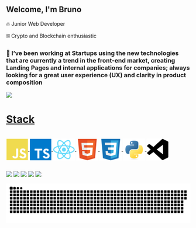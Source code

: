 ## Welcome, I'm Bruno
<div> 
 🔥 Junior Web Developer 

 ⛓️ Crypto and Blockchain enthusiastic

 ### 🧩 I’ve been working at Startups using the new technologies that are currently a trend in the front-end market, creating Landing Pages and internal applications for companies; always looking for a great user experience (UX) and clarity in product composition 
</div>

 <div>
  <a href="https://github.com/brunolbahiense">
  <img height="180em" src="https://github-readme-stats.vercel.app/api/top-langs/?username=brunolbahiense&layout=compact&langs_count=7&theme=dracula"/>
</div>
 
 # Stack
 
<div style="display: inline_block"><br>
  <img align="center" alt="Bluis-Js" height="60" width="60" src="https://raw.githubusercontent.com/devicons/devicon/master/icons/javascript/javascript-plain.svg">
  <img align="center" alt="Bluis-Ts" height="60" width="60" src="https://raw.githubusercontent.com/devicons/devicon/master/icons/typescript/typescript-plain.svg">
  <img align="center" alt="Bluis-React" height="60" width="60" src="https://raw.githubusercontent.com/devicons/devicon/master/icons/react/react-original.svg">
  <img align="center" alt="Bluis-HTML" height="60" width="60" src="https://raw.githubusercontent.com/devicons/devicon/master/icons/html5/html5-original.svg">
  <img align="center" alt="Bluis-CSS" height="60" width="60" src="https://raw.githubusercontent.com/devicons/devicon/master/icons/css3/css3-original.svg">
  <img align="center" alt="Bluis-Python" height="60" width="60" src="https://raw.githubusercontent.com/devicons/devicon/master/icons/python/python-original.svg">
  <img align="center" alt="Bluis-VS" height="60" width="60" src="https://raw.githubusercontent.com/devicons/devicon/master/icons/vscode/vscode-plain.svg">
</div>

  ##

<div>
  <a href="https://instagram.com/brunolbahiense" target="_blank"><img src="https://img.shields.io/badge/-Instagram-%23E4405F?style=for-the-badge&logo=instagram&logoColor=white" target="_blank"></a>
 	<a href="https://www.twitch.tv/biuis" target="_blank"><img src="https://img.shields.io/badge/Twitch-9146FF?style=for-the-badge&logo=twitch&logoColor=white" target="_blank"></a>
 <a href="https://discord.gg/6RzA8hAEtb" target="_blank"><img src="https://img.shields.io/badge/Discord-7289DA?style=for-the-badge&logo=discord&logoColor=white" target="_blank"></a>
  <a href = "mailto:brunoluisbahiense@gmail.com"><img src="https://img.shields.io/badge/-Gmail-%23333?style=for-the-badge&logo=gmail&logoColor=white" target="_blank"></a>
  <a href="https://www.linkedin.com/in/bruno-lu%C3%ADs-bahiense-73385a119/" target="_blank"><img src="https://img.shields.io/badge/-LinkedIn-%230077B5?style=for-the-badge&logo=linkedin&logoColor=white" target="_blank"></a>

  ![Snake animation](https://github.com/brunolbahiense/brunolbahiense/blob/output/github-contribution-grid-snake.svg)

</div>
